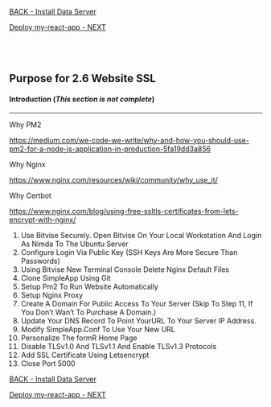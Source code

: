 
<!-- ------------------------------------------------------------------------- -->

<div class="page-back">

[BACK - Install Data Server](/Setup/purposes/pfr0305_Setup-Data-Server-Ubuntu.md)
</div><div class="page-next">

[Deploy my-react-app - NEXT](/Setup/purposes/pfr0307_Deploy-My-Custom-App.md)
</div><div style="margin-top:35px">&nbsp;</div>
<!-- ------------------------------------------------------------------------- -->

## Purpose for 2.6 Website SSL
#### Introduction <!-- {docsify-ignore} -->  (*This section is not complete*)
----

Why PM2

https://medium.com/we-code-we-write/why-and-how-you-should-use-pm2-for-a-node-js-application-in-production-5fa19dd3a856

Why Nginx

https://www.nginx.com/resources/wiki/community/why_use_it/

Why Certbot 

https://www.nginx.com/blog/using-free-ssltls-certificates-from-lets-encrypt-with-nginx/


1. Use Bitvise Securely. Open Bitvise On Your Local Workstation And Login As Nimda To The Ubuntu Server
2. Configure Login Via Public Key (SSH Keys Are More Secure Than Passwords)
3. Using Bitvise New Terminal Console Delete Nginx Default Files
4. Clone SimpleApp Using Git
5. Setup Pm2 To Run Website Automatically
6. Setup Nginx Proxy
7. Create A Domain For Public Access To Your Server (Skip To Step 11, If You Don’t Wan’t To Purchase A Domain.)
8. Update Your DNS Record To Point YourURL To Your Server IP Address.
9. Modify SimpleApp.Conf To Use Your New URL
10. Personalize The formR Home Page
11. Disable TLSv1.0 And TLSv1.1 And Enable TLSv1.3 Protocols
12. Add SSL Certificate Using Letsencrypt
13. Close Port 5000

<!-- ------------------------------------------------------------------------- -->

<div class="page-back">

[BACK - Install Data Server](/Setup/purposes/pfr0305_Setup-Data-Server-Ubuntu.md)
</div><div class="page-next">

[Deploy my-react-app - NEXT](/Setup/purposes/pfr0307_Deploy-My-Custom-App.md)
</div>

<!-- ------------------------------------------------------------------------- -->
